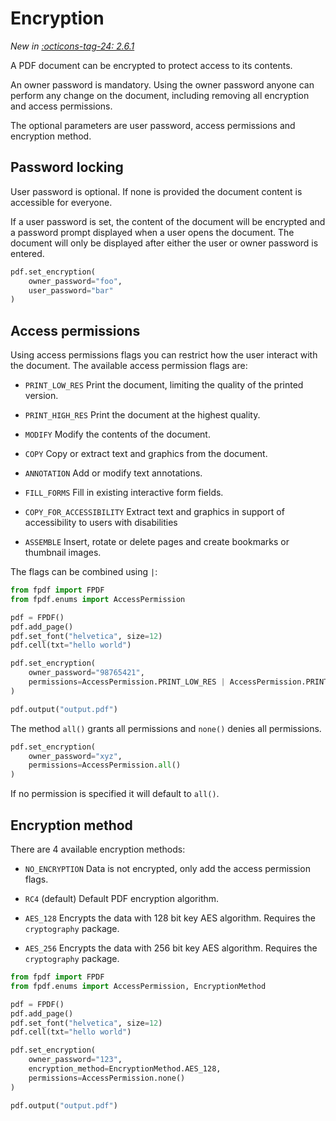 # Encryption #

_New in [:octicons-tag-24: 2.6.1](https://github.com/py-pdf/fpdf2/blob/master/CHANGELOG.md)_

A PDF document can be encrypted to protect access to its contents.

An owner password is mandatory. Using the owner password anyone can perform any change on the document, including removing all encryption and access permissions.

The optional parameters are user password, access permissions and encryption method.

## Password locking ##

User password is optional. If none is provided the document content is accessible for everyone.

If a user password is set, the content of the document will be encrypted and a password prompt displayed when a user opens the document. The document will only be displayed after either the user or owner password is entered.

```python
pdf.set_encryption(
    owner_password="foo",
    user_password="bar"
)
```

## Access permissions ##

Using access permissions flags you can restrict how the user interact with the document. The available access permission flags are:

  * `PRINT_LOW_RES`
    Print the document, limiting the quality of the printed version.

  * `PRINT_HIGH_RES`
    Print the document at the highest quality.

  * `MODIFY`
    Modify the contents of the document.

  * `COPY`
    Copy or extract text and graphics from the document.

  * `ANNOTATION`
    Add or modify text annotations.

  * `FILL_FORMS`
    Fill in existing interactive form fields.

  * `COPY_FOR_ACCESSIBILITY`
    Extract text and graphics in support of accessibility to users with disabilities
  
  * `ASSEMBLE`
    Insert, rotate or delete pages and create bookmarks or thumbnail images.

The flags can be combined using `|`:

```python
from fpdf import FPDF
from fpdf.enums import AccessPermission

pdf = FPDF()
pdf.add_page()
pdf.set_font("helvetica", size=12)
pdf.cell(txt="hello world")

pdf.set_encryption(
    owner_password="98765421",
    permissions=AccessPermission.PRINT_LOW_RES | AccessPermission.PRINT_HIGH_RES
)

pdf.output("output.pdf")
```

The method `all()` grants all permissions and `none()` denies all permissions.

```python
pdf.set_encryption(
    owner_password="xyz",
    permissions=AccessPermission.all()
)
```

If no permission is specified it will default to `all()`.

## Encryption method ##

There are 4 available encryption methods:

  * `NO_ENCRYPTION`
    Data is not encrypted, only add the access permission flags.

  * `RC4` (default)
    Default PDF encryption algorithm.

  * `AES_128`
    Encrypts the data with 128 bit key AES algorithm. Requires the `cryptography` package.

  * `AES_256`
    Encrypts the data with 256 bit key AES algorithm. Requires the `cryptography` package.

```python
from fpdf import FPDF
from fpdf.enums import AccessPermission, EncryptionMethod

pdf = FPDF()
pdf.add_page()
pdf.set_font("helvetica", size=12)
pdf.cell(txt="hello world")

pdf.set_encryption(
    owner_password="123",
    encryption_method=EncryptionMethod.AES_128,
    permissions=AccessPermission.none()
)

pdf.output("output.pdf")
```